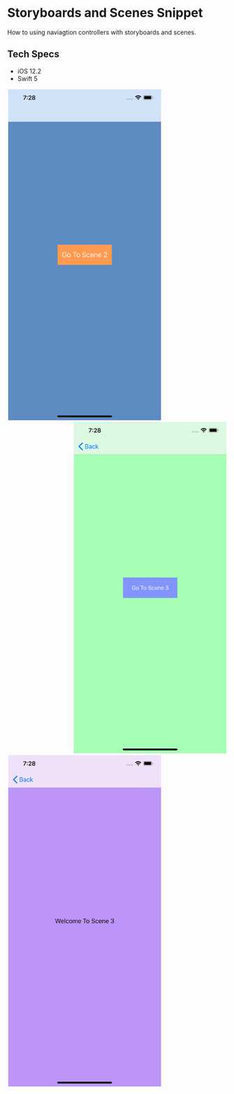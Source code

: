 # Storyboards and Scenes Snippet

How to using naviagtion controllers with storyboards and scenes.

## Tech Specs

- iOS 12.2
- Swift 5

<p>
  <img align="left" style="padding: 2px;" src="images/image1.png" width="350" title="Image 1">
  <img align="right" style="padding: 2px;" src="images/image2.png" width="350" title="Image 2">
  <img align="left" style="padding: 2px; padding-top: 2px;" src="images/image3.png" width="350" title="Image 3">
</p>


